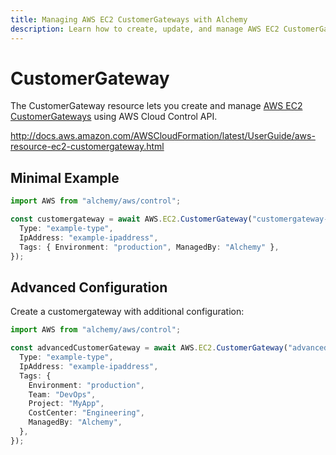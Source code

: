 ```yaml
---
title: Managing AWS EC2 CustomerGateways with Alchemy
description: Learn how to create, update, and manage AWS EC2 CustomerGateways using Alchemy Cloud Control.
---
```


# CustomerGateway

The CustomerGateway resource lets you create and manage [AWS EC2 CustomerGateways](https://docs.aws.amazon.com/ec2/latest/userguide/) using AWS Cloud Control API.

http://docs.aws.amazon.com/AWSCloudFormation/latest/UserGuide/aws-resource-ec2-customergateway.html

## Minimal Example

```ts
import AWS from "alchemy/aws/control";

const customergateway = await AWS.EC2.CustomerGateway("customergateway-example", {
  Type: "example-type",
  IpAddress: "example-ipaddress",
  Tags: { Environment: "production", ManagedBy: "Alchemy" },
});
```

## Advanced Configuration

Create a customergateway with additional configuration:

```ts
import AWS from "alchemy/aws/control";

const advancedCustomerGateway = await AWS.EC2.CustomerGateway("advanced-customergateway", {
  Type: "example-type",
  IpAddress: "example-ipaddress",
  Tags: {
    Environment: "production",
    Team: "DevOps",
    Project: "MyApp",
    CostCenter: "Engineering",
    ManagedBy: "Alchemy",
  },
});
```

